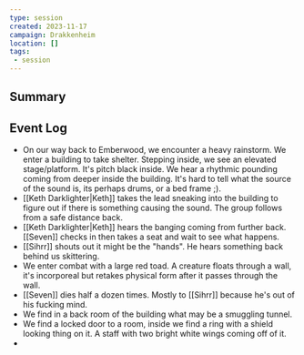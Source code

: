 ```yaml
---
type: session
created: 2023-11-17
campaign: Drakkenheim
location: []
tags:
 - session
---
```



## Summary

## Event Log

- On our way back to Emberwood, we encounter a heavy rainstorm. We enter a building to take shelter. Stepping inside, we see an elevated stage/platform. It's pitch black inside. We hear a rhythmic pounding coming from deeper inside the building. It's hard to tell what the source of the sound is, its perhaps drums, or a bed frame ;).
- [[Keth Darklighter|Keth]] takes the lead sneaking into the building to figure out if there is something causing the sound. The group follows from a safe distance back.
- [[Keth Darklighter|Keth]] hears the banging coming from further back. [[Seven]] checks in then takes a seat and wait to see what happens.
- [[Sihrr]] shouts out it might be the "hands". He hears something back behind us skittering.
- We enter combat with a large red toad. A creature floats through a wall, it's incorporeal but retakes physical form after it passes through the wall.
- [[Seven]] dies half a dozen times. Mostly to [[Sihrr]] because he's out of his fucking mind.
- We find in a back room of the building what may be a smuggling tunnel.
- We find a locked door to a room, inside we find a ring with a shield looking thing on it. A staff with two bright white wings coming off of it.
- 